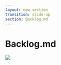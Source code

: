 ```yaml
---
layout: new-section
transition: slide-up
section: Backlog.md
---
```


<h1>Backlog.md</h1>

<div class="flex items-center justify-center mt-4">
    <img class="w-80" src="/backlog.png">
</div>
